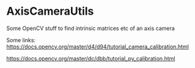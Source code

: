 # AxisCameraUtils
Some OpenCV stuff to find intrinsic matrices etc of an axis camera

Some links:
https://docs.opencv.org/master/d4/d94/tutorial_camera_calibration.html

https://docs.opencv.org/master/dc/dbb/tutorial_py_calibration.html

